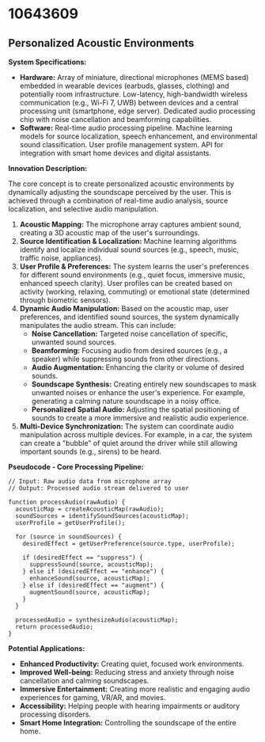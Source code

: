 # 10643609

## Personalized Acoustic Environments

**System Specifications:**

*   **Hardware:** Array of miniature, directional microphones (MEMS based) embedded in wearable devices (earbuds, glasses, clothing) and potentially room infrastructure. Low-latency, high-bandwidth wireless communication (e.g., Wi-Fi 7, UWB) between devices and a central processing unit (smartphone, edge server). Dedicated audio processing chip with noise cancellation and beamforming capabilities.
*   **Software:** Real-time audio processing pipeline. Machine learning models for source localization, speech enhancement, and environmental sound classification. User profile management system. API for integration with smart home devices and digital assistants.

**Innovation Description:**

The core concept is to create personalized acoustic environments by dynamically adjusting the soundscape perceived by the user. This is achieved through a combination of real-time audio analysis, source localization, and selective audio manipulation.

1.  **Acoustic Mapping:** The microphone array captures ambient sound, creating a 3D acoustic map of the user's surroundings.
2.  **Source Identification & Localization:** Machine learning algorithms identify and localize individual sound sources (e.g., speech, music, traffic noise, appliances).
3.  **User Profile & Preferences:** The system learns the user's preferences for different sound environments (e.g., quiet focus, immersive music, enhanced speech clarity). User profiles can be created based on activity (working, relaxing, commuting) or emotional state (determined through biometric sensors).
4.  **Dynamic Audio Manipulation:** Based on the acoustic map, user preferences, and identified sound sources, the system dynamically manipulates the audio stream. This can include:
    *   **Noise Cancellation:** Targeted noise cancellation of specific, unwanted sound sources.
    *   **Beamforming:** Focusing audio from desired sources (e.g., a speaker) while suppressing sounds from other directions.
    *   **Audio Augmentation:** Enhancing the clarity or volume of desired sounds.
    *   **Soundscape Synthesis:** Creating entirely new soundscapes to mask unwanted noises or enhance the user's experience. For example, generating a calming nature soundscape in a noisy office.
    *   **Personalized Spatial Audio:**  Adjusting the spatial positioning of sounds to create a more immersive and realistic audio experience. 
5. **Multi-Device Synchronization:** The system can coordinate audio manipulation across multiple devices. For example, in a car, the system can create a "bubble" of quiet around the driver while still allowing important sounds (e.g., sirens) to be heard.

**Pseudocode - Core Processing Pipeline:**

```
// Input: Raw audio data from microphone array
// Output: Processed audio stream delivered to user

function processAudio(rawAudio) {
  acousticMap = createAcousticMap(rawAudio);
  soundSources = identifySoundSources(acousticMap);
  userProfile = getUserProfile();

  for (source in soundSources) {
    desiredEffect = getUserPreference(source.type, userProfile);

    if (desiredEffect == "suppress") {
      suppressSound(source, acousticMap);
    } else if (desiredEffect == "enhance") {
      enhanceSound(source, acousticMap);
    } else if (desiredEffect == "augment") {
      augmentSound(source, acousticMap);
    }
  }

  processedAudio = synthesizeAudio(acousticMap);
  return processedAudio;
}
```

**Potential Applications:**

*   **Enhanced Productivity:** Creating quiet, focused work environments.
*   **Improved Well-being:** Reducing stress and anxiety through noise cancellation and calming soundscapes.
*   **Immersive Entertainment:** Creating more realistic and engaging audio experiences for gaming, VR/AR, and movies.
*   **Accessibility:** Helping people with hearing impairments or auditory processing disorders.
*   **Smart Home Integration:** Controlling the soundscape of the entire home.